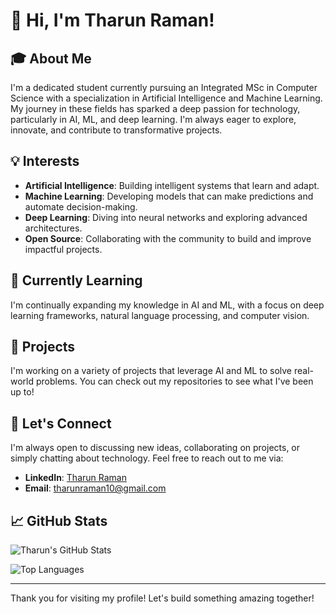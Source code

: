 # 👋 Hi, I'm Tharun Raman!

## 🎓 About Me
I'm a dedicated student currently pursuing an Integrated MSc in Computer Science with a specialization in Artificial Intelligence and Machine Learning. My journey in these fields has sparked a deep passion for technology, particularly in AI, ML, and deep learning. I'm always eager to explore, innovate, and contribute to transformative projects.

## 💡 Interests
- **Artificial Intelligence**: Building intelligent systems that learn and adapt.
- **Machine Learning**: Developing models that can make predictions and automate decision-making.
- **Deep Learning**: Diving into neural networks and exploring advanced architectures.
- **Open Source**: Collaborating with the community to build and improve impactful projects.

## 🌱 Currently Learning
I'm continually expanding my knowledge in AI and ML, with a focus on deep learning frameworks, natural language processing, and computer vision.

## 🚀 Projects
I'm working on a variety of projects that leverage AI and ML to solve real-world problems. You can check out my repositories to see what I've been up to!

## 💬 Let's Connect
I'm always open to discussing new ideas, collaborating on projects, or simply chatting about technology. Feel free to reach out to me via:

- **LinkedIn**: [Tharun Raman](https://www.linkedin.com/in/tharunraman?utm_source=share&utm_campaign=share_via&utm_content=profile&utm_medium=ios_app)
- **Email**: [tharunraman10@gmail.com](mailto:tharunraman10@gmail.com)

## 📈 GitHub Stats
![Tharun's GitHub Stats](https://github-readme-stats.vercel.app/api?username=your-github-username&show_icons=true&theme=radical)

![Top Languages](https://github-readme-stats.vercel.app/api/top-langs/?username=your-github-username&layout=compact&theme=radical)

---

Thank you for visiting my profile! Let's build something amazing together!
